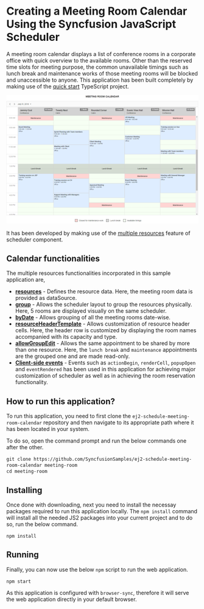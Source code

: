# Creating a Meeting Room Calendar Using the Syncfusion JavaScript Scheduler

A meeting room calendar displays a list of conference rooms in a corporate office with quick overview to the available rooms. Other than the reserved time slots for meeting purpose, the common unavailable timings such as lunch break and maintenance works of those meeting rooms will be blocked and unaccessible to anyone. This application has been built completely by making use of the [quick start](https://github.com/syncfusion/ej2-quickstart.git) TypeScript project.

![Meeting Room Calendar](meeting-room.png)

It has been developed by making use of the [multiple resources](https://ej2.syncfusion.com/documentation/schedule/resources.html?lang=typescript) feature of scheduler component.

## Calendar functionalities

The multiple resources functionalities incorporated in this sample application are,

* **[resources](https://ej2.syncfusion.com/documentation/schedule/resources.html?lang=typescript)** - Defines the resource data. Here, the meeting room data is provided as dataSource.
* **[group](https://ej2.syncfusion.com/demos/#/material/schedule/group.html)** - Allows the scheduler layout to group the resources physically. Here, 5 rooms are displayed visually on the same scheduler.
* **[byDate](https://ej2.syncfusion.com/demos/#/material/schedule/group-bydate.html)** - Allows grouping of all the meeting rooms date-wise.
* **[resourceHeaderTemplate](https://ej2.syncfusion.com/demos/#/material/schedule/group-custom-work-days.html)** - Allows customization of resource header cells. Here, the header row is customized by displaying the room names accompanied with its capacity and type.
* **[allowGroupEdit](https://ej2.syncfusion.com/demos/#/material/schedule/group-editing.html)** - Allows the same appointment to be shared by more than one resource. Here, the `lunch break` and `maintenance` appointments are the grouped one and are made read-only.
* **[Client-side events](https://ej2.syncfusion.com/demos/#/material/schedule/events.html)** - Events such as `actionBegin`, `renderCell`, `popupOpen` and `eventRendered` has been used in this application for achieving major customization of scheduler as well as in achieving the room reservation functionality. 

## How to run this application?

To run this application, you need to first clone the `ej2-schedule-meeting-room-calendar` repository and then navigate to its appropriate path where it has been located in your system.

To do so, open the command prompt and run the below commands one after the other.

```
git clone https://github.com/SyncfusionSamples/ej2-schedule-meeting-room-calendar meeting-room
cd meeting-room
```

## Installing

Once done with downloading, next you need to install the necessay packages required to run this application locally. The `npm install` command will install all the needed JS2 packages into your current project and to do so, run the below command.

```
npm install
```

## Running

Finally, you can now use the below `npm` script to run the web application.

```
npm start
```

As this application is configured with `browser-sync`, therefore it will serve the web application directly in your default browser.


